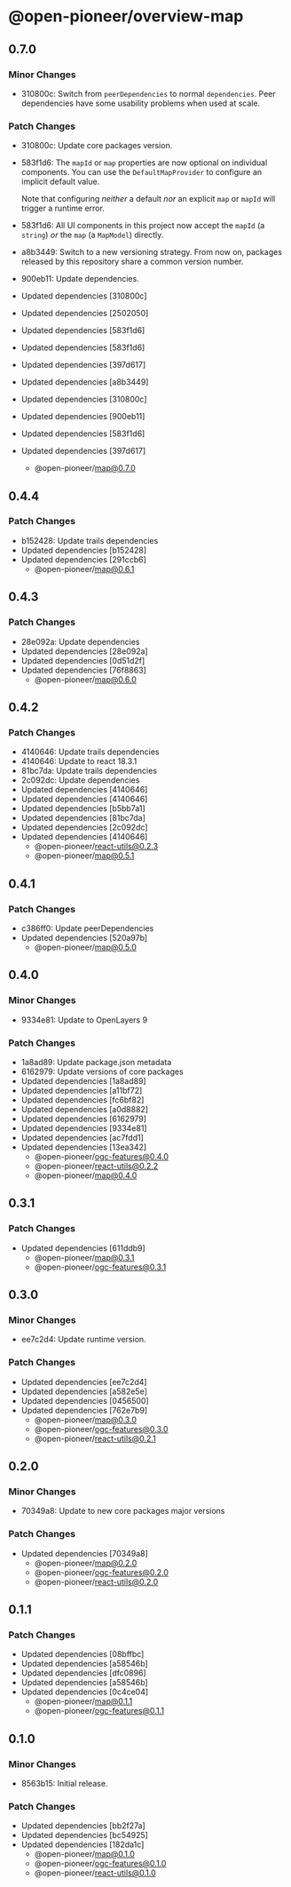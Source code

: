 # @open-pioneer/overview-map

## 0.7.0

### Minor Changes

-   310800c: Switch from `peerDependencies` to normal `dependencies`. Peer dependencies have some usability problems when used at scale.

### Patch Changes

-   310800c: Update core packages version.
-   583f1d6: The `mapId` or `map` properties are now optional on individual components.
    You can use the `DefaultMapProvider` to configure an implicit default value.

    Note that configuring _neither_ a default _nor_ an explicit `map` or `mapId` will trigger a runtime error.

-   583f1d6: All UI components in this project now accept the `mapId` (a `string`) _or_ the `map` (a `MapModel`) directly.
-   a8b3449: Switch to a new versioning strategy.
    From now on, packages released by this repository share a common version number.
-   900eb11: Update dependencies.
-   Updated dependencies [310800c]
-   Updated dependencies [2502050]
-   Updated dependencies [583f1d6]
-   Updated dependencies [583f1d6]
-   Updated dependencies [397d617]
-   Updated dependencies [a8b3449]
-   Updated dependencies [310800c]
-   Updated dependencies [900eb11]
-   Updated dependencies [583f1d6]
-   Updated dependencies [397d617]
    -   @open-pioneer/map@0.7.0

## 0.4.4

### Patch Changes

-   b152428: Update trails dependencies
-   Updated dependencies [b152428]
-   Updated dependencies [291ccb6]
    -   @open-pioneer/map@0.6.1

## 0.4.3

### Patch Changes

-   28e092a: Update dependencies
-   Updated dependencies [28e092a]
-   Updated dependencies [0d51d2f]
-   Updated dependencies [76f8863]
    -   @open-pioneer/map@0.6.0

## 0.4.2

### Patch Changes

-   4140646: Update trails dependencies
-   4140646: Update to react 18.3.1
-   81bc7da: Update trails dependencies
-   2c092dc: Update dependencies
-   Updated dependencies [4140646]
-   Updated dependencies [4140646]
-   Updated dependencies [b5bb7a1]
-   Updated dependencies [81bc7da]
-   Updated dependencies [2c092dc]
-   Updated dependencies [4140646]
    -   @open-pioneer/react-utils@0.2.3
    -   @open-pioneer/map@0.5.1

## 0.4.1

### Patch Changes

-   c386ff0: Update peerDependencies
-   Updated dependencies [520a97b]
    -   @open-pioneer/map@0.5.0

## 0.4.0

### Minor Changes

-   9334e81: Update to OpenLayers 9

### Patch Changes

-   1a8ad89: Update package.json metadata
-   6162979: Update versions of core packages
-   Updated dependencies [1a8ad89]
-   Updated dependencies [a11bf72]
-   Updated dependencies [fc6bf82]
-   Updated dependencies [a0d8882]
-   Updated dependencies [6162979]
-   Updated dependencies [9334e81]
-   Updated dependencies [ac7fdd1]
-   Updated dependencies [13ea342]
    -   @open-pioneer/ogc-features@0.4.0
    -   @open-pioneer/react-utils@0.2.2
    -   @open-pioneer/map@0.4.0

## 0.3.1

### Patch Changes

-   Updated dependencies [611ddb9]
    -   @open-pioneer/map@0.3.1
    -   @open-pioneer/ogc-features@0.3.1

## 0.3.0

### Minor Changes

-   ee7c2d4: Update runtime version.

### Patch Changes

-   Updated dependencies [ee7c2d4]
-   Updated dependencies [a582e5e]
-   Updated dependencies [0456500]
-   Updated dependencies [762e7b9]
    -   @open-pioneer/map@0.3.0
    -   @open-pioneer/ogc-features@0.3.0
    -   @open-pioneer/react-utils@0.2.1

## 0.2.0

### Minor Changes

-   70349a8: Update to new core packages major versions

### Patch Changes

-   Updated dependencies [70349a8]
    -   @open-pioneer/map@0.2.0
    -   @open-pioneer/ogc-features@0.2.0
    -   @open-pioneer/react-utils@0.2.0

## 0.1.1

### Patch Changes

-   Updated dependencies [08bffbc]
-   Updated dependencies [a58546b]
-   Updated dependencies [dfc0896]
-   Updated dependencies [a58546b]
-   Updated dependencies [0c4ce04]
    -   @open-pioneer/map@0.1.1
    -   @open-pioneer/ogc-features@0.1.1

## 0.1.0

### Minor Changes

-   8563b15: Initial release.

### Patch Changes

-   Updated dependencies [bb2f27a]
-   Updated dependencies [bc54925]
-   Updated dependencies [182da1c]
    -   @open-pioneer/map@0.1.0
    -   @open-pioneer/ogc-features@0.1.0
    -   @open-pioneer/react-utils@0.1.0
